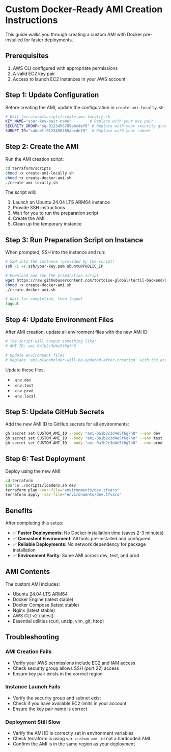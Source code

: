 # Custom Docker-Ready AMI Creation Instructions

This guide walks you through creating a custom AMI with Docker pre-installed for faster deployments.

## Prerequisites

1. AWS CLI configured with appropriate permissions
2. A valid EC2 key pair
3. Access to launch EC2 instances in your AWS account

## Step 1: Update Configuration

Before creating the AMI, update the configuration in `create-ami-locally.sh`:

```bash
# Edit terraform/scripts/create-ami-locally.sh
KEY_NAME="your-key-pair-name"        # Replace with your key pair
SECURITY_GROUP="sg-0123456789abcdef0" # Replace with your security group
SUBNET_ID="subnet-0123456789abcdef0"  # Replace with your subnet
```

## Step 2: Create the AMI

Run the AMI creation script:

```bash
cd terraform/scripts
chmod +x create-ami-locally.sh
chmod +x create-docker-ami.sh
./create-ami-locally.sh
```

The script will:
1. Launch an Ubuntu 24.04 LTS ARM64 instance
2. Provide SSH instructions
3. Wait for you to run the preparation script
4. Create the AMI
5. Clean up the temporary instance

## Step 3: Run Preparation Script on Instance

When prompted, SSH into the instance and run:

```bash
# SSH into the instance (provided by the script)
ssh -i ~/.ssh/your-key.pem ubuntu@PUBLIC_IP

# Download and run the preparation script
wget https://raw.githubusercontent.com/tortoise-global/turtil-backend/dev/terraform/scripts/create-docker-ami.sh
chmod +x create-docker-ami.sh
./create-docker-ami.sh

# Wait for completion, then logout
logout
```

## Step 4: Update Environment Files

After AMI creation, update all environment files with the new AMI ID:

```bash
# The script will output something like:
# AMI ID: ami-0a1b2c3d4e5f6g7h8

# Update environment files
# Replace 'ami-placeholder-will-be-updated-after-creation' with the actual AMI ID
```

Update these files:
- `.env.dev`
- `.env.test`
- `.env.prod`
- `.env.local`

## Step 5: Update GitHub Secrets

Add the new AMI ID to GitHub secrets for all environments:

```bash
gh secret set CUSTOM_AMI_ID --body "ami-0a1b2c3d4e5f6g7h8" --env dev
gh secret set CUSTOM_AMI_ID --body "ami-0a1b2c3d4e5f6g7h8" --env test
gh secret set CUSTOM_AMI_ID --body "ami-0a1b2c3d4e5f6g7h8" --env prod
```

## Step 6: Test Deployment

Deploy using the new AMI:

```bash
cd terraform
source ./scripts/loadenv.sh dev
terraform plan -var-file="environments/dev.tfvars"
terraform apply -var-file="environments/dev.tfvars"
```

## Benefits

After completing this setup:

- ✅ **Faster Deployments**: No Docker installation time (saves 2-3 minutes)
- ✅ **Consistent Environment**: All tools pre-installed and configured
- ✅ **Reliable Deployments**: No network dependency for package installation
- ✅ **Environment Parity**: Same AMI across dev, test, and prod

## AMI Contents

The custom AMI includes:
- Ubuntu 24.04 LTS ARM64
- Docker Engine (latest stable)
- Docker Compose (latest stable)
- Nginx (latest stable)
- AWS CLI v2 (latest)
- Essential utilities (curl, unzip, vim, git, htop)

## Troubleshooting

### AMI Creation Fails
- Verify your AWS permissions include EC2 and IAM access
- Check security group allows SSH (port 22) access
- Ensure key pair exists in the correct region

### Instance Launch Fails
- Verify the security group and subnet exist
- Check if you have available EC2 limits in your account
- Ensure the key pair name is correct

### Deployment Still Slow
- Verify the AMI ID is correctly set in environment variables
- Check terraform is using `var.custom_ami_id` not a hardcoded AMI
- Confirm the AMI is in the same region as your deployment
